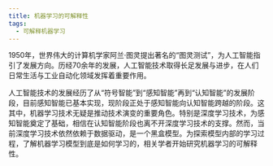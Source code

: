 ```yaml
---
title: 机器学习的可解释性
tags:
  - 可解释机器学习
---
```


1950年，世界伟大的计算机学家阿兰·图灵提出著名的“图灵测试”，为人工智能指引了发展方向。历经70余年的发展，人工智能技术取得长足发展与进步，在人们日常生活与工业自动化领域发挥着重要作用。

人工智能技术的发展经历了从“符号智能”到“感知智能”再到“认知智能”的发展阶段，目前感知智能已基本实现，现阶段正处于感知智能向认知智能跨越的阶段。这其中，机器学习技术无疑是推动技术演变的重要角色。特别是深度学习技术，为感知智能奠定了基础，相信在认知智能阶段也离不开深度学习技术的支撑。然而，当前深度学习技术依然依赖于数据驱动，是一个黑盒模型。为探索模型内部的学习过程，了解机器学习模型到底是如何学习的，相关学者开始研究机器学习的可解释性。
